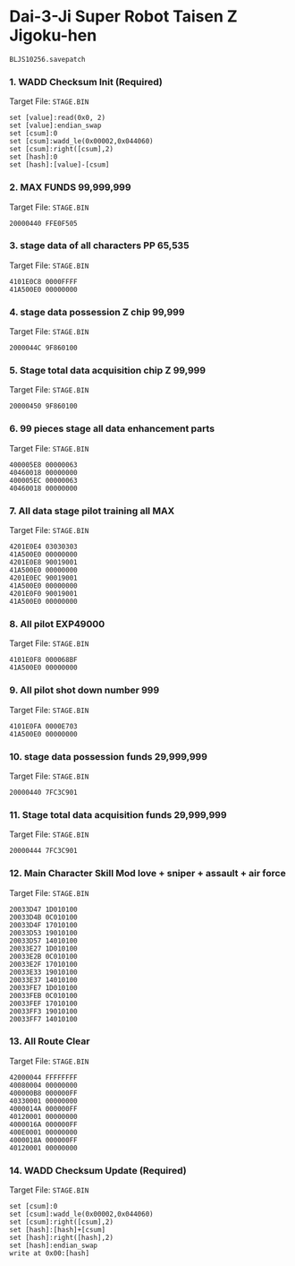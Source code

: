 #  Dai-3-Ji Super Robot Taisen Z Jigoku-hen 

`BLJS10256.savepatch`

### 1. WADD Checksum Init (Required)

Target File: `STAGE.BIN`

```
set [value]:read(0x0, 2)
set [value]:endian_swap
set [csum]:0
set [csum]:wadd_le(0x00002,0x044060)
set [csum]:right([csum],2)
set [hash]:0
set [hash]:[value]-[csum]
```

### 2. MAX FUNDS 99,999,999

Target File: `STAGE.BIN`

```
20000440 FFE0F505
```

### 3. stage data of all characters PP 65,535

Target File: `STAGE.BIN`

```
4101E0C8 0000FFFF
41A500E0 00000000
```

### 4. stage data possession Z chip 99,999

Target File: `STAGE.BIN`

```
2000044C 9F860100
```

### 5. Stage total data acquisition chip Z 99,999

Target File: `STAGE.BIN`

```
20000450 9F860100
```

### 6. 99 pieces stage all data enhancement parts

Target File: `STAGE.BIN`

```
400005E8 00000063
40460018 00000000
400005EC 00000063
40460018 00000000
```

### 7.  All data stage pilot training all MAX

Target File: `STAGE.BIN`

```
4201E0E4 03030303
41A500E0 00000000
4201E0E8 90019001
41A500E0 00000000
4201E0EC 90019001
41A500E0 00000000
4201E0F0 90019001
41A500E0 00000000
```

### 8. All pilot EXP49000

Target File: `STAGE.BIN`

```
4101E0F8 000068BF
41A500E0 00000000
```

### 9. All pilot shot down number 999

Target File: `STAGE.BIN`

```
4101E0FA 0000E703
41A500E0 00000000
```

### 10. stage data possession funds 29,999,999

Target File: `STAGE.BIN`

```
20000440 7FC3C901
```

### 11.  Stage total data acquisition funds 29,999,999

Target File: `STAGE.BIN`

```
20000444 7FC3C901
```

### 12. Main Character Skill Mod love + sniper + assault + air force

Target File: `STAGE.BIN`

```
20033D47 1D010100
20033D4B 0C010100
20033D4F 17010100
20033D53 19010100
20033D57 14010100
20033E27 1D010100
20033E2B 0C010100
20033E2F 17010100
20033E33 19010100
20033E37 14010100
20033FE7 1D010100
20033FEB 0C010100
20033FEF 17010100
20033FF3 19010100
20033FF7 14010100
```

### 13. All Route Clear

Target File: `STAGE.BIN`

```
42000044 FFFFFFFF
40080004 00000000
400000B8 000000FF
40330001 00000000
4000014A 000000FF
40120001 00000000
4000016A 000000FF
400E0001 00000000
4000018A 000000FF
40120001 00000000
```

### 14. WADD Checksum Update (Required)

Target File: `STAGE.BIN`

```
set [csum]:0
set [csum]:wadd_le(0x00002,0x044060)
set [csum]:right([csum],2)
set [hash]:[hash]+[csum]
set [hash]:right([hash],2)
set [hash]:endian_swap
write at 0x00:[hash]
```

